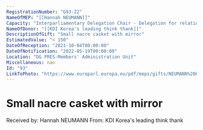 ```yaml
---
RegistrationNumber: "G93-22"
NameOfMEP: "[[Hannah NEUMANN]]"
Capacity: "Interparliamentary Delegation Chair - Delegation for relations with the Arab Peninsula"
NameOfDonor: "[[KDI Korea's leading think thank]]"
DescriptionOfGift: "Small nacre casket with mirror"
EstimatedValue: "< 150"
DateOfReception: "2021-10-04T00:00:00"
DateOfNotification: "2022-05-19T00:00:00"
Location: "DG PRES-Members' Administration Unit"
Miscellaneous: nan
Id: "93"
LinkToPhoto: "https://www.europarl.europa.eu/pdf/meps/gifts/NEUMANN%20Hannah_G93-22.jpg#"
---
```


# Small nacre casket with mirror

Received by: Hannah NEUMANN
From: KDI Korea's leading think thank

